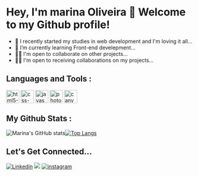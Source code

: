 # Hey, I'm marina Oliveira  👾  Welcome to my Github profile!


- :bug: I recently started my studies in web development and I'm loving it all...
- 🌱 I’m currently learning Front-end develepment...
- 🤝🏼 I'm open to collaborate on other projects...
- 🤝🏻 I'm open to receiving collaborations on my projects...


## Languages and Tools :

<div>
  <img align="center" alt="html5-icon" height="35" width="35" src="https://cdn.jsdelivr.net/gh/devicons/devicon/icons/html5/html5-plain.svg"/>
  <img align="center" alt="css-icon" height="35" width="35" src="https://cdn.jsdelivr.net/gh/devicons/devicon/icons/css3/css3-plain.svg" />
  <img align="center" alt="javascript-icon" height="35" width="35" src="https://cdn.jsdelivr.net/gh/devicons/devicon/icons/javascript/javascript-plain.svg" />
  <img align="center" alt="photoshop-icon" height="35" width="35" src="https://cdn.jsdelivr.net/gh/devicons/devicon/icons/photoshop/photoshop-line.svg" />
  <img align="center" alt="canva-icon" height="35" width="35" src="https://cdn.jsdelivr.net/gh/devicons/devicon/icons/canva/canva-original.svg" />

</div>



## My Github Stats :

![Marina's GitHub stats](https://github-readme-stats.vercel.app/api?username=marinadeoliveira&show_icons=true&theme=bear)[![Top Langs](https://github-readme-stats.vercel.app/api/top-langs/?username=marinadeoliveira&layout=compact&theme=bear)](https://github.com/marinadeoliveira/github-readme-stats)

## Let's Get Connected...

[![Linkedin](https://img.shields.io/badge/LinkedIn-0077B5?style=for-the-badge&logo=linkedin&logoColor=white)](https://www.linkedin.com/in/mrnoliveira/)
<a href = "mailto:marinasilvaa91@gmail.com"><img src="https://img.shields.io/badge/Gmail-D14836?style=for-the-badge&logo=gmail&logoColor=white" target="_blank"></a>
[![instagram](https://img.shields.io/badge/Instagram-E4405F?style=for-the-badge&logo=instagram&logoColor=white)](https://www.instagram.com/marinaoliveira_art/)
